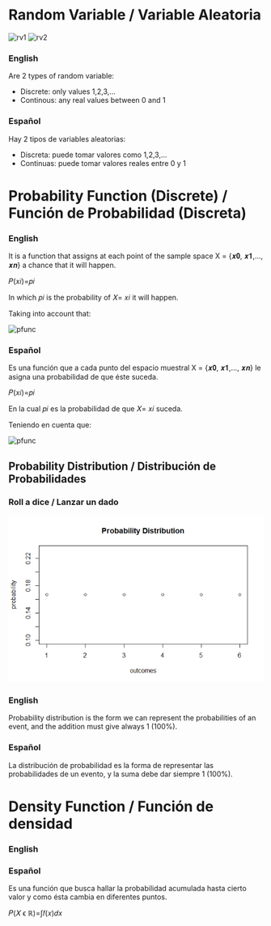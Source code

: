 # Random Variable / Variable Aleatoria

![rv1](https://upload.wikimedia.org/wikipedia/commons/thumb/c/c4/Random_Variable_as_a_Function-en.svg/1200px-Random_Variable_as_a_Function-en.svg.png)
![rv2](https://www.mathsisfun.com/data/images/random-variable-1.svg)

### English
Are 2 types of random variable:
- Discrete: only values 1,2,3,...
- Continous: any real values between 0 and 1

### Español
Hay 2 tipos de variables aleatorias:
- Discreta: puede tomar valores como 1,2,3,...
- Continuas: puede tomar valores reales entre 0 y 1

# Probability Function (Discrete) / Función de Probabilidad (Discreta)

### English

It is a function that assigns at each point of the sample space X = {𝒙𝟎, 𝒙𝟏,…, 𝒙𝒏} a chance that it will happen.

𝑃(𝑥𝑖)=𝑝𝑖

In which 𝑝𝑖 is the probability of 𝑋= 𝑥𝑖 it will happen.

Taking into account that:

![pfunc](https://wikimedia.org/api/rest_v1/media/math/render/svg/0e348c109ba127fc624e3e750fc03f4dee89048b)

### Español

Es una función que a cada punto del espacio muestral X = {𝒙𝟎, 𝒙𝟏,…, 𝒙𝒏} le asigna una probabilidad de que éste suceda.

𝑃(𝑥𝑖)=𝑝𝑖

En la cual 𝑝𝑖 es la probabilidad de que 𝑋= 𝑥𝑖 suceda.

Teniendo en cuenta que:

![pfunc](https://wikimedia.org/api/rest_v1/media/math/render/svg/0e348c109ba127fc624e3e750fc03f4dee89048b)

## Probability Distribution / Distribución de Probabilidades

### Roll a dice / Lanzar un dado
![distribution](src/Distribution.png)

### English

Probability distribution is the form we can represent the probabilities of an event, and the addition must give always 1 (100%).

### Español 

La distribución de probabilidad es la forma de representar las probabilidades de un evento, y la suma debe dar siempre 1 (100%).

# Density Function / Función de densidad

### English


### Español

Es una función que busca hallar la probabilidad acumulada hasta cierto valor y como ésta cambia en diferentes puntos.

𝑃(𝑋 ϵ ℝ)=∫𝑓(𝑥)𝑑𝑥

